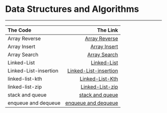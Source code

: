 

# Data Structures and Algorithms

---







| The Code	     |                            The Link |
|:--------------|------------------------------------:|
| Array Reverse |   [Array Reverse](readme/README.md) |
| Array Insert  |  [ Array Insert](readme2/README.md) |
| Array Search  |  [Array Search ](readme3/README.md) |
| Linked-List  |  [ Linked-List ](readme04.md) |
| Linked-List-insertion  |  [ Linked-List-insertion ](Read05/README.md) |
| linked-list-kth |  [ Linked-List-Kth ](Read06/README.MD) |
| linked-list-zip |  [ Linked-List-zip ](Read07/README.MD) |
| stack and queue |  [ stack and queue ](Read08.MD) |
| enqueue and dequeue |  [ enqueue and dequeue](Read09/README.MD) |


